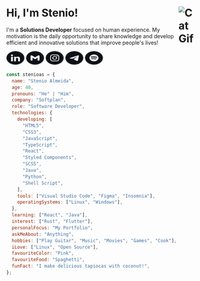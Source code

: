 <h1><strong>Hi, I'm Stenio!</strong> <img align="right" src="https://user-images.githubusercontent.com/5713670/87202985-820dcb80-c2b6-11ea-9f56-7ec461c497c3.gif" alt="Cat Gif" style="width: 3rem" /></h1>

I'm a **Solutions Developer** focused on human experience. My motivation is the daily opportunity to share knowledge and develop efficient and innovative solutions that improve people's lives!

<div>

[<img src="./etc/assets/social-linkedin.svg" alt="Linkedin" width="48" height="36" />][linkedin]
[<img src="./etc/assets/social-gmail.svg" alt="Gmail" width="48" height="36" />][gmail]
[<img src="./etc/assets/social-instagram.svg" alt="Instagram" width="48" height="36" />][instagram]
[<img src="./etc/assets/social-telegram.svg" alt="Telegram" width="48" height="36" />][telegram]
[<img src="./etc/assets/social-spotify.svg" alt="Spotify" width="48" height="36" />][spotify]

</div>

```javascript
const stenioas = {
  name: "Stenio Almeida",
  age: 40,
  pronouns: "He" | "Him",
  company: "Softplan",
  role: "Software Developer",
  technologies: {
    developing: [
      "HTML5",
      "CSS3",
      "JavaScript",
      "TypeScript",
      "React",
      "Styled Components",
      "SCSS",
      "Java",
      "Python",
      "Shell Script",
    ],
    tools: ["Visual Studio Code", "Figma", "Insomnia"],
    operatingSystems: ["Linux", "Windows"],
  },
  learning: ["React", "Java"],
  interest: ["Rust", "Flutter"],
  personalFocus: "My Portfolio",
  askMeAbout: "Anything",
  hobbies: ["Play Guitar", "Music", "Movies", "Games", "Cook"],
  iLove: ["Linux", "Open Source"],
  favouriteColor: "Pink",
  favouriteFood: "Spaghetti",
  funFact: "I make delicious tapiocas with coconut!",
};
```

[linkedin]: https://linkedin.com/in/stenioas/
[gmail]: mailto:stenioas@gmail.com
[instagram]: https://instagram.com/stenioas/
[telegram]: https://t.me/stenioas/
[spotify]: https://open.spotify.com/user/stenioas/

